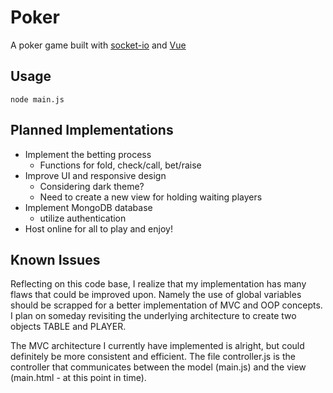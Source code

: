 # Poker
A poker game built with [socket-io](https://socket.io) and [Vue](https://vuejs.org)
## Usage
`node main.js`
## Planned Implementations
* Implement the betting process
  * Functions for fold, check/call, bet/raise
* Improve UI and responsive design
  * Considering dark theme?
  * Need to create a new view for holding waiting players
* Implement MongoDB database
  * utilize authentication
* Host online for all to play and enjoy!
## Known Issues
Reflecting on this code base, I realize that my implementation has many flaws that could be improved upon. Namely the use of global variables should be scrapped for a better implementation of MVC and OOP concepts. I plan on someday revisiting the underlying architecture to create two objects TABLE and PLAYER.

The MVC architecture I currently have implemented is alright, but could definitely be more consistent and efficient. The file controller.js is the controller that communicates between the model (main.js) and the view (main.html - at this point in time).
